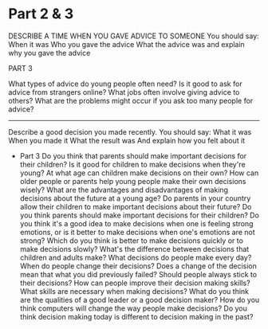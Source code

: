 

Part 2 &  3
==============


DESCRIBE A TIME WHEN YOU GAVE ADVICE TO SOMEONE
You should say:
When it was
Who you gave the advice
What the advice was
and explain why you gave the advice

PART 3

What types of advice do young people often need?
Is it good to ask for advice from strangers online?
What jobs often involve giving advice to others?
What are the problems might occur if you ask too many people for advice?

----


Describe a good decision you made recently.
You should say:
What it was
When you made it
What the result was
And explain how you felt about it

- Part 3
Do you think that parents should make important decisions for their children?
Is it good for children to make decisions when they're young?
At what age can children make decisions on their own?
How can older people or parents help young people make their own decisions wisely?
What are the advantages and disadvantages of making decisions about the future at a young age?
Do parents in your country allow their children to make important decisions about their future?
Do you think parents should make important decisions for their children?
Do you think it's a good idea to make decisions when one is feeling strong emotions, or is it better to make decisions when one's emotions are not strong?
Which do you think is better to make decisions quickly or to make decisions slowly?
What's the difference between decisions that children and adults make?
What decisions do people make every day?
When do people change their decisions?
Does a change of the decision mean that what you did previously failed?
Should people always stick to their decisions?
How can people improve their decision making skills?
What skills are necessary when making decisions?
What do you think are the qualities of a good leader or a good decision maker?
How do you think computers will change the way people make decisions?
Do you think decision making today is different to decision making in the past?